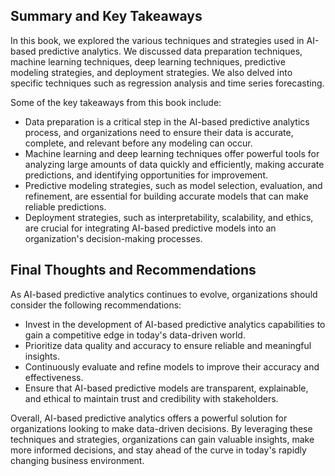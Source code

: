
Summary and Key Takeaways
-------------------------

In this book, we explored the various techniques and strategies used in AI-based predictive analytics. We discussed data preparation techniques, machine learning techniques, deep learning techniques, predictive modeling strategies, and deployment strategies. We also delved into specific techniques such as regression analysis and time series forecasting.

Some of the key takeaways from this book include:

* Data preparation is a critical step in the AI-based predictive analytics process, and organizations need to ensure their data is accurate, complete, and relevant before any modeling can occur.
* Machine learning and deep learning techniques offer powerful tools for analyzing large amounts of data quickly and efficiently, making accurate predictions, and identifying opportunities for improvement.
* Predictive modeling strategies, such as model selection, evaluation, and refinement, are essential for building accurate models that can make reliable predictions.
* Deployment strategies, such as interpretability, scalability, and ethics, are crucial for integrating AI-based predictive models into an organization's decision-making processes.

Final Thoughts and Recommendations
----------------------------------

As AI-based predictive analytics continues to evolve, organizations should consider the following recommendations:

* Invest in the development of AI-based predictive analytics capabilities to gain a competitive edge in today's data-driven world.
* Prioritize data quality and accuracy to ensure reliable and meaningful insights.
* Continuously evaluate and refine models to improve their accuracy and effectiveness.
* Ensure that AI-based predictive models are transparent, explainable, and ethical to maintain trust and credibility with stakeholders.

Overall, AI-based predictive analytics offers a powerful solution for organizations looking to make data-driven decisions. By leveraging these techniques and strategies, organizations can gain valuable insights, make more informed decisions, and stay ahead of the curve in today's rapidly changing business environment.
